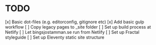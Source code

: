 # TODO

[x] Basic dot-files (e.g. editorconfig, gitignore etc)
[x] Add basic gulp workflow
[ ] Copy legacy pages to _site folder
[ ] Set up build process at Netlify
[ ] Let bingsjostamman.se run from Netlify
[ ] Set up Fractal styleguide
[ ] Set up Eleventy static site structure





